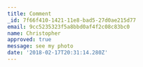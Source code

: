 ```yaml
---
title: Comment
_id: 7f66f410-1421-11e8-bad5-27d0ae215d77
email: 9cc5235323f5a8bbd0af4f2c08c83bc0
name: Christopher
approved: true
message: see my photo
date: '2018-02-17T20:31:14.280Z'
---
```


